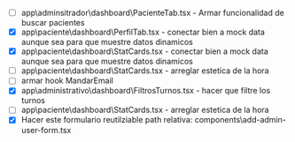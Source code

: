 - [ ] app\adminsitrador\dashboard\PacienteTab.tsx - Armar funcionalidad de buscar pacientes
- [x] app\paciente\dashboard\PerfilTab.tsx - conectar bien a mock data aunque sea para que muestre datos dinamicos
- [x] app\paciente\dashboard\StatCards.tsx - conectar bien a mock data aunque sea para que muestre datos dinamicos
- [ ] app\paciente\dashboard\StatCards.tsx - arreglar estetica de la hora 
- [ ] armar hook MandarEmail
- [x] app\administrativo\dashboard\FiltrosTurnos.tsx - hacer que filtre los turnos
- [ ] app\paciente\dashboard\StatCards.tsx - arreglar estetica de la hora
- [x] Hacer este formulario reutilziable path relativa: components\add-admin-user-form.tsx
